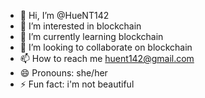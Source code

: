 - 👋 Hi, I’m @HueNT142
- 👀 I’m interested in blockchain
- 🌱 I’m currently learning blockchain
- 💞️ I’m looking to collaborate on blockchain
- 📫 How to reach me huent142@gmail.com
- 😄 Pronouns: she/her
- ⚡ Fun fact: i'm not beautiful

<!---
HueNT142/HueNT142 is a ✨ special ✨ repository because its `README.md` (this file) appears on your GitHub profile.
You can click the Preview link to take a look at your changes.
--->
